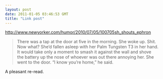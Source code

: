 ```yaml
---
layout: post
date: 2011-01-05 03:46:53 GMT
title: "Link post"
---
```

<http://www.newyorker.com/humor/2010/07/05/100705sh_shouts_ephron>

> There was a tap at the door at five in the morning. She woke up. Shit. Now what? She’d fallen asleep with her Palm Tungsten T3 in her hand. It would take only a moment to smash it against the wall and shove the battery up the nose of whoever was out there annoying her. She went to the door.
“I know you’re home,” he said.

A pleasant re-read.